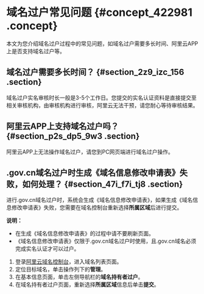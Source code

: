 # 域名过户常见问题 {#concept_422981 .concept}

本文为您介绍域名过户过程中的常见问题，如域名过户需要多长时间、阿里云APP上是否支持域名过户等。

## 域名过户需要多长时间？ {#section_2z9_izc_156 .section}

域名过户实名审核时长一般是3-5个工作日。您提交的实名认证资料是直接提交至相关审核机构，由审核机构进行审核，阿里云无法干预，请您耐心等待审核结果。

## 阿里云APP上支持域名过户吗？ {#section_p2s_dp5_9w3 .section}

阿里云APP上无法操作域名过户，请您到PC网页端进行域名过户操作。

## .gov.cn域名过户时生成《域名信息修改申请表》失败，如何处理？ {#section_47i_f7i_tj8 .section}

进行.gov.cn域名过户时，系统会生成《域名信息修改申请表》，如果生成《域名信息修改申请表》失败，您需要在域名控制台重新选择**所属区域**后进行提交。

**说明：** 

-   在生成《域名信息修改申请表》的过程中请不要刷新页面。
-   《域名信息修改申请表》仅限于.gov.cn域名过户时使用，且.gov.cn域名必须完成实名认证才可以过户。

1.  登录[阿里云域名控制台](https://dc.console.aliyun.com/?spm=a2c1d.8251217.1002.19.7e29eef5kAnBeP#/domain/list)，进入域名列表页面。
2.  定位目标域名，单击操作列下的**管理**。
3.  在基本信息页面，单击左侧导航栏的**域名持有者过户**。
4.  在域名持有者过户页面，重新选择**所属区域**信息后单击**提交**。


